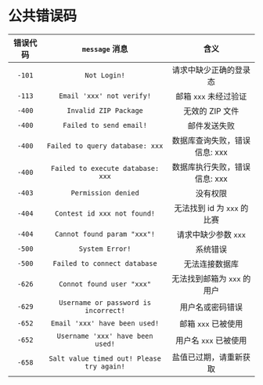 # 公共错误码

| 错误代码 |              `message` 消息               |             含义              |
| :------: | :---------------------------------------: | :---------------------------: |
|  `-101`  |               `Not Login!`                |    请求中缺少正确的登录态     |
|  `-113`  |         `Email 'xxx' not verify!`         |     邮箱 `xxx` 未经过验证     |
|  `-400`  |           `Invalid ZIP Package`           |        无效的 ZIP 文件        |
|  `-400`  |          `Failed to send email!`          |         邮件发送失败          |
|  `-400`  |      `Failed to query database: xxx`      | 数据库查询失败，错误信息: xxx |
|  `-400`  |     `Failed to execute database: xxx`     | 数据库执行失败，错误信息: xxx |
|  `-403`  |            `Permission denied`            |           没有权限            |
|  `-404`  |        `Contest id xxx not found!`        |  无法找到 id 为 `xxx` 的比赛  |
|  `-404`  |        `Cannot found param "xxx"!`        |     请求中缺少参数 `xxx`      |
|  `-500`  |              `System Error!`              |           系统错误            |
|  `-500`  |       `Failed to connect database`        |        无法连接数据库         |
|  `-626`  |         `Connot found user "xxx"`         |  无法找到邮箱为 `xxx` 的用户  |
|  `-629`  |   `Username or password is incorrect!`    |       用户名或密码错误        |
|  `-652`  |       `Email 'xxx' have been used!`       |      邮箱 `xxx` 已被使用      |
|  `-652`  |     `Username 'xxx' have been used!`      |     用户名 `xxx` 已被使用     |
|  `-658`  | `Salt value timed out! Please try again!` |    盐值已过期，请重新获取     |